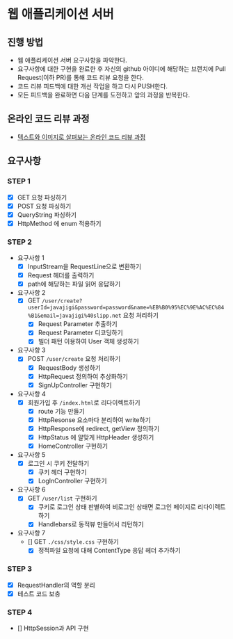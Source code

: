 # 웹 애플리케이션 서버
## 진행 방법
* 웹 애플리케이션 서버 요구사항을 파악한다.
* 요구사항에 대한 구현을 완료한 후 자신의 github 아이디에 해당하는 브랜치에 Pull Request(이하 PR)를 통해 코드 리뷰 요청을 한다.
* 코드 리뷰 피드백에 대한 개선 작업을 하고 다시 PUSH한다.
* 모든 피드백을 완료하면 다음 단계를 도전하고 앞의 과정을 반복한다.

## 온라인 코드 리뷰 과정
* [텍스트와 이미지로 살펴보는 온라인 코드 리뷰 과정](https://github.com/next-step/nextstep-docs/tree/master/codereview)

## 요구사항
### STEP 1
- [X] GET 요청 파싱하기
- [X] POST 요청 파싱하기
- [X] QueryString 파싱하기
- [X] HttpMethod 에 enum 적용하기
### STEP 2
- 요구사항 1
  - [X] InputStream을 RequestLine으로 변환하기
  - [X] Request 헤더를 출력하기
  - [X] path에 해당하는 파일 읽어 응답하기
- 요구사항 2
  - [X] GET `/user/create?userId=javajigi&password=password&name=%EB%B0%95%EC%9E%AC%EC%84%B1&email=javajigi%40slipp.net` 요청 처리하기
    - [X] Request Parameter 추출하기
    - [X] Request Parameter 디코딩하기
    - [X] 빌더 패턴 이용하여 User 객체 생성하기
- 요구사항 3
  - [X] POST `/user/create` 요청 처리하기
    - [X] RequestBody 생성하기
    - [X] HttpRequest 정의하여 추상화하기
    - [X] SignUpController 구현하기
- 요구사항 4
  - [X] 회원가입 후 `/index.html`로 리다이렉트하기
    - [X] route 기능 만들기
    - [X] HttpResonse 요소마다 분리하여 write하기
    - [X] HttpResponse에 redirect, getView 정의하기
    - [X] HttpStatus 에 알맞게 HttpHeader 생성하기
    - [X] HomeController 구현하기
- 요구사항 5
  - [X] 로그인 시 쿠키 전달하기
    - [X] 쿠키 헤더 구현하기
    - [X] LogInController 구현하기
- 요구사항 6
  - [X] GET `/user/list` 구현하기
    - [X] 쿠키로 로그인 상태 판별하여 비로그인 상태면 로그인 페이지로 리다이렉트하기
    - [X] Handlebars로 동적뷰 만들어서 리턴하기
- 요구사항 7
  - [] GET `./css/style.css` 구현하기
    - [X] 정적파일 요청에 대해 ContentType 응답 헤더 추가하기
### STEP 3
- [X] RequestHandler의 역할 분리
- [X] 테스트 코드 보충
### STEP 4
- [] HttpSession과 API 구현